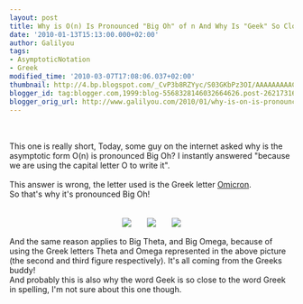 ```yaml
---
layout: post
title: Why is O(n) Is Pronounced "Big Oh" of n And Why Is "Geek" So Close To "Greek"?
date: '2010-01-13T15:13:00.000+02:00'
author: Galilyou
tags:
- AsymptoticNotation
- Greek
modified_time: '2010-03-07T17:08:06.037+02:00'
thumbnail: http://4.bp.blogspot.com/_CvP3b8RZYyc/S03GKbPz3OI/AAAAAAAAAC8/_C_E4TJUEUg/s72-c/160px-Omicron_uc_lc.svg.png
blogger_id: tag:blogger.com,1999:blog-5568328146032664626.post-2621731626989148794
blogger_orig_url: http://www.galilyou.com/2010/01/why-is-on-is-pronounced-big-oh-of-n-and.html
---
```


<div class="separator" style="clear: both; text-align: auto;"><br /></div><div class="separator" style="clear: both; text-align: auto;"><br /></div><div class="separator" style="clear: both; text-align: auto;">This one is really short, Today, some guy on the internet asked why is the asymptotic form O(n) is pronounced Big Oh? I instantly answered "because we are using the capital letter O to write it".<br /></div><br />This answer is wrong, the letter used is the Greek letter <a href="http://en.wikipedia.org/wiki/Omicron">Omicron</a>.<br />So that's why it's pronounced Big Oh!<br /><br /><div class="separator" style="clear: both; text-align: center;"><br /></div><div class="separator" style="clear: both; text-align: center;"><a href="http://4.bp.blogspot.com/_CvP3b8RZYyc/S03GKbPz3OI/AAAAAAAAAC8/_C_E4TJUEUg/s1600-h/160px-Omicron_uc_lc.svg.png" imageanchor="1" style="margin-left: 1em; margin-right: 1em;"><img border="0" src="http://4.bp.blogspot.com/_CvP3b8RZYyc/S03GKbPz3OI/AAAAAAAAAC8/_C_E4TJUEUg/s320/160px-Omicron_uc_lc.svg.png" /></a><a href="http://2.bp.blogspot.com/_CvP3b8RZYyc/S03GrQ2R0sI/AAAAAAAAADE/9uPNaw6cIM8/s1600-h/images+(1).jpg" imageanchor="1" style="margin-left: 1em; margin-right: 1em;"><img border="0" src="http://2.bp.blogspot.com/_CvP3b8RZYyc/S03GrQ2R0sI/AAAAAAAAADE/9uPNaw6cIM8/s320/images+(1).jpg" /></a><a href="http://3.bp.blogspot.com/_CvP3b8RZYyc/S03GvoopZvI/AAAAAAAAADM/SOKz8oO8nP0/s1600-h/images.jpg" imageanchor="1" style="margin-left: 1em; margin-right: 1em;"><img border="0" src="http://3.bp.blogspot.com/_CvP3b8RZYyc/S03GvoopZvI/AAAAAAAAADM/SOKz8oO8nP0/s320/images.jpg" /></a><br /></div><br />And the same reason applies to Big Theta, and Big Omega, because of using the Greek letters Theta and Omega represented in the above picture (the second and third figure respectively). It's all coming from the Greeks buddy! <br />And probably this is also why the word Geek is so close to the word Greek in spelling, I'm not sure about this one though.<br /><div><br /></div><div><br /></div>